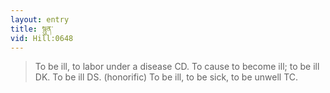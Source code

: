 ```yaml
---
layout: entry
title: སྙུན་
vid: Hill:0648
---
```

> To be ill, to labor under a disease CD\. To cause to become ill; to be ill DK\. To be ill DS\. (honorific) To be ill, to be sick, to be unwell TC\.


